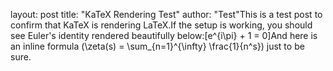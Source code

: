 layout: post
title: "KaTeX Rendering Test"
author: "Test"This is a test post to confirm that KaTeX is rendering LaTeX.If the setup is working, you should see Euler's identity rendered beautifully below:\[e^{i\pi} + 1 = 0\]And here is an inline formula \(\zeta(s) = \sum_{n=1}^{\infty} \frac{1}{n^s}\) just to be sure.
